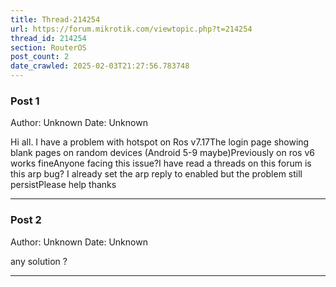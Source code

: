 ```yaml
---
title: Thread-214254
url: https://forum.mikrotik.com/viewtopic.php?t=214254
thread_id: 214254
section: RouterOS
post_count: 2
date_crawled: 2025-02-03T21:27:56.783748
---
```


### Post 1
Author: Unknown
Date: Unknown

Hi all. I have a problem with hotspot on Ros v7.17The login page showing blank pages on random devices (Android 5-9 maybe)Previously on ros v6 works fineAnyone facing this issue?I have read a threads on this forum is this arp bug? I already set the arp reply to enabled but the problem still persistPlease help thanks

---
### Post 2
Author: Unknown
Date: Unknown

any solution ?

---
